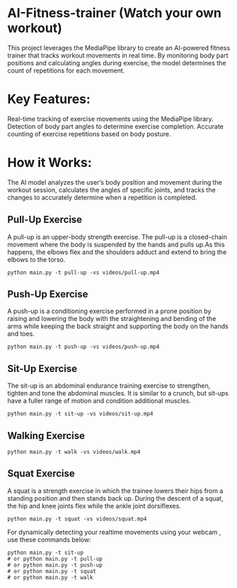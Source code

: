 # AI-Fitness-trainer (Watch your own workout)
This project leverages the MediaPipe library to create an AI-powered fitness trainer that tracks workout movements in real time. By monitoring body part positions and calculating angles during exercise, the model determines the count of repetitions for each movement.


# Key Features:
Real-time tracking of exercise movements using the MediaPipe library.
Detection of body part angles to determine exercise completion.
Accurate counting of exercise repetitions based on body posture.

# How it Works:
The AI model analyzes the user’s body position and movement during the workout session, calculates the angles of specific joints, and tracks the changes to accurately determine when a repetition is completed.

## Pull-Up Exercise

A pull-up is an upper-body strength exercise. The pull-up is a closed-chain movement where the body is suspended by the hands and pulls up.As this happens, the elbows flex and the shoulders adduct and extend to bring the elbows to the torso.

```
python main.py -t pull-up -vs videos/pull-up.mp4
```


## Push-Up Exercise



A push-up is a conditioning exercise performed in a prone position by raising and lowering the body with the straightening and bending of the arms while keeping the back straight and supporting the body on the hands and toes.

```
python main.py -t push-up -vs videos/push-up.mp4
```


## Sit-Up Exercise


The sit-up is an abdominal endurance training exercise to strengthen, tighten and tone the abdominal muscles. It is similar to a crunch, but sit-ups have a fuller range of motion and condition additional muscles.
```
python main.py -t sit-up -vs videos/sit-up.mp4
```



## Walking Exercise



```
python main.py -t walk -vs videos/walk.mp4
```



## Squat Exercise




A squat is a strength exercise in which the trainee lowers their hips from a standing position and then stands back up. During the descent of a squat, the hip and knee joints flex while the ankle joint dorsiflexes.

```
python main.py -t squat -vs videos/squat.mp4
```

For dynamically detecting your realtime movements using your webcam , use these commands below:
```
python main.py -t sit-up
# or python main.py -t pull-up
# or python main.py -t push-up
# or python main.py -t squat
# or python main.py -t walk
```

